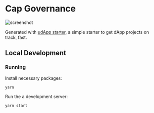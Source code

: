 # Cap Governance

![screenshot](https://i.ibb.co/mqF4WKg/Screen-Shot-2020-10-18-at-20-50-38.png)

Generated with [udApp starter](https://github.com/Ulydev/udApp), a simple starter to get dApp projects on track, fast.

## Local Development

### Running

Install necessary packages:

`yarn`

Run the a development server:

`yarn start`